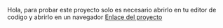 Hola, para probar este proyecto solo es necesario abrirlo en tu editor de codigo y abrirlo en un navegador
[Enlace del proyecto](https://roadmap.sh/projects/basic-html-website)